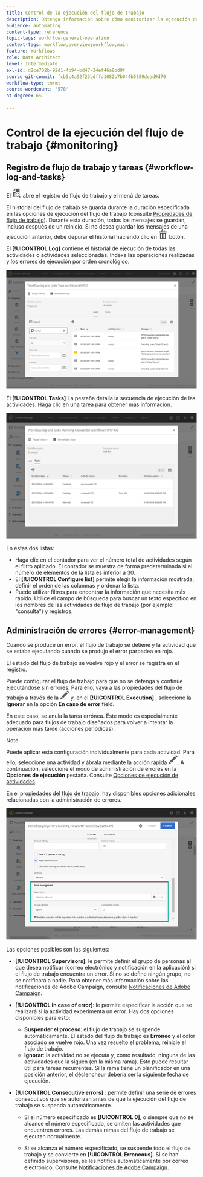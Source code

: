 ```yaml
---
title: Control de la ejecución del flujo de trabajo
description: Obtenga información sobre cómo monitorizar la ejecución de un flujo de trabajo.
audience: automating
content-type: reference
topic-tags: workflow-general-operation
context-tags: workflow,overview;workflow,main
feature: Workflows
role: Data Architect
level: Intermediate
exl-id: d2ce702b-92d1-4b94-bd47-34ef46a8bd9f
source-git-commit: fcb5c4a92f23bdffd1082b7b044b5859dead9d70
workflow-type: tm+mt
source-wordcount: '578'
ht-degree: 6%

---
```


# Control de la ejecución del flujo de trabajo {#monitoring}

## Registro de flujo de trabajo y tareas {#workflow-log-and-tasks}

El ![](assets/printpreview_darkgrey-24px.png) abre el registro de flujo de trabajo y el menú de tareas.

El historial del flujo de trabajo se guarda durante la duración especificada en las opciones de ejecución del flujo de trabajo (consulte [Propiedades de flujo de trabajo](../../automating/using/managing-execution-options.md)). Durante esta duración, todos los mensajes se guardan, incluso después de un reinicio. Si no desea guardar los mensajes de una ejecución anterior, debe depurar el historial haciendo clic en ![](assets/delete_darkgrey-24px.png) botón.

El **[!UICONTROL Log]** contiene el historial de ejecución de todas las actividades o actividades seleccionadas. Indexa las operaciones realizadas y los errores de ejecución por orden cronológico.

![](assets/wkf_execution_4.png)

El **[!UICONTROL Tasks]** La pestaña detalla la secuencia de ejecución de las actividades. Haga clic en una tarea para obtener más información.

![](assets/wkf_execution_5.png)

En estas dos listas:

* Haga clic en el contador para ver el número total de actividades según el filtro aplicado. El contador se muestra de forma predeterminada si el número de elementos de la lista es inferior a 30.
* El **[!UICONTROL Configure list]** permite elegir la información mostrada, definir el orden de las columnas y ordenar la lista.
* Puede utilizar filtros para encontrar la información que necesita más rápido. Utilice el campo de búsqueda para buscar un texto específico en los nombres de las actividades de flujo de trabajo (por ejemplo: &quot;consulta&quot;) y registros.

## Administración de errores {#error-management}

Cuando se produce un error, el flujo de trabajo se detiene y la actividad que se estaba ejecutando cuando se produjo el error parpadea en rojo.

El estado del flujo de trabajo se vuelve rojo y el error se registra en el registro.

Puede configurar el flujo de trabajo para que no se detenga y continúe ejecutándose sin errores. Para ello, vaya a las propiedades del flujo de trabajo a través de la ![](assets/edit_darkgrey-24px.png) y, en el **[!UICONTROL Execution]** , seleccione la **Ignorar** en la opción **En caso de error** field.

En este caso, se anula la tarea errónea. Este modo es especialmente adecuado para flujos de trabajo diseñados para volver a intentar la operación más tarde (acciones periódicas).

>[!NOTE]
>
>Puede aplicar esta configuración individualmente para cada actividad. Para ello, seleccione una actividad y ábrala mediante la acción rápida ![](assets/edit_darkgrey-24px.png). A continuación, seleccione el modo de administración de errores en la **Opciones de ejecución** pestaña. Consulte [Opciones de ejecución de actividades](../../automating/using/activity-properties.md).

En el [propiedades del flujo de trabajo](../../automating/using/managing-execution-options.md), hay disponibles opciones adicionales relacionadas con la administración de errores.

![](assets/wkf_execution_error.png)

Las opciones posibles son las siguientes:

* **[!UICONTROL Supervisors]**: le permite definir el grupo de personas al que desea notificar (correo electrónico y notificación en la aplicación) si el flujo de trabajo encuentra un error. Si no se define ningún grupo, no se notificará a nadie. Para obtener más información sobre las notificaciones de Adobe Campaign, consulte [Notificaciones de Adobe Campaign](../../administration/using/sending-internal-notifications.md).

* **[!UICONTROL In case of error]**: le permite especificar la acción que se realizará si la actividad experimenta un error. Hay dos opciones disponibles para esto:

   * **Suspender el proceso**: el flujo de trabajo se suspende automáticamente. El estado del flujo de trabajo es **Erróneo** y el color asociado se vuelve rojo. Una vez resuelto el problema, reinicie el flujo de trabajo.
   * **Ignorar**: la actividad no se ejecuta y, como resultado, ninguna de las actividades que la siguen (en la misma rama). Esto puede resultar útil para tareas recurrentes. Si la rama tiene un planificador en una posición anterior, el déclencheur debería ser la siguiente fecha de ejecución.

* **[!UICONTROL Consecutive errors]** : permite definir una serie de errores consecutivos que se autorizan antes de que la ejecución del flujo de trabajo se suspenda automáticamente.

   * Si el número especificado es **[!UICONTROL 0]**, o siempre que no se alcance el número especificado, se omiten las actividades que encuentren errores. Las demás ramas del flujo de trabajo se ejecutan normalmente.

   * Si se alcanza el número especificado, se suspende todo el flujo de trabajo y se convierte en **[!UICONTROL Erroneous]**. Si se han definido supervisores, se les notifica automáticamente por correo electrónico. Consulte [Notificaciones de Adobe Campaign](../../administration/using/sending-internal-notifications.md).
